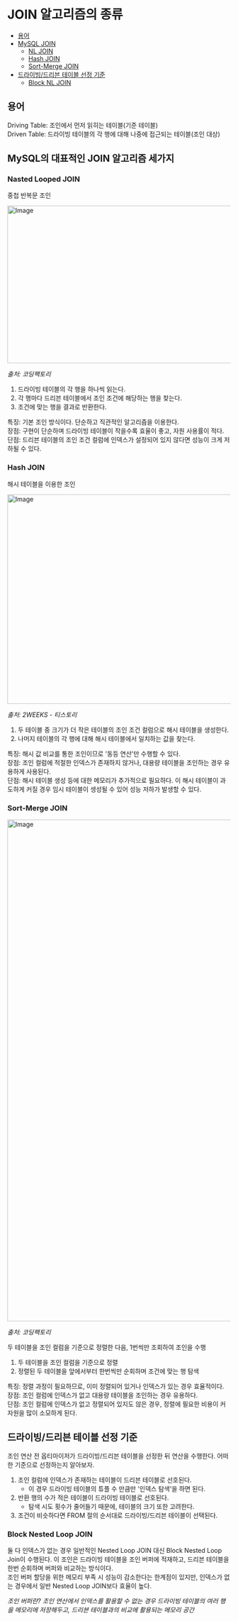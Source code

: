 # JOIN 알고리즘의 종류

- [용어](#용어)<br>
- [MySQL JOIN](#mysql의-대표적인-join-알고리즘-세가지)<br>
  - [NL JOIN](#nasted-looped-join)
  - [Hash JOIN](#hash-join)
  - [Sort-Merge JOIN](#sort-merge-join)
- [드라이빙/드리븐 테이블 선정 기준](#드라이빙드리븐-테이블-선정-기준)
  - [Block NL JOIN](#block-nested-loop-join)

## 용어
Driving Table: 조인에서 먼저 읽히는 테이블(기준 테이블)<br>
Driven Table: 드라이빙 테이블의 각 행에 대해 나중에 접근되는 테이블(조인 대상)


## MySQL의 대표적인 JOIN 알고리즘 세가지

### Nasted Looped JOIN
중첩 반복문 조인<br>

<img width="680" height="355" alt="Image" src="https://github.com/user-attachments/assets/936881bc-7bdb-491d-9a55-fd60eaa28c72" />

*출처: 코딩팩토리*

1. 드라이빙 테이블의 각 행을 하나씩 읽는다.
2. 각 행마다 드리븐 테이블에서 조인 조건에 해당하는 행을 찾는다.
3. 조건에 맞는 행을 결과로 반환한다.

특징: 기본 조인 방식이다. 단순하고 직관적인 알고리즘을 이용한다.<br>
장점: 구현이 단순하며 드라이빙 테이블이 작을수록 효율이 좋고, 자원 사용률이 적다.<br>
단점: 드리븐 테이블의 조인 조건 컬럼에 인덱스가 설정되어 있지 않다면 성능이 크게 저하될 수 있다.

### Hash JOIN
해시 테이블을 이용한 조인<br>

<img width="698" height="472" alt="Image" src="https://github.com/user-attachments/assets/42fa6725-8f04-4af5-9687-077edf78ab84" />

*출처: 2WEEKS - 티스토리*

1. 두 테이블 중 크기가 더 작은 테이블의 조인 조건 컬럼으로 해시 테이블을 생성한다.
2. 나머지 테이블의 각 행에 대해 해시 테이블에서 일치하는 값을 찾는다.

특징: 해시 값 비교를 통한 조인이므로 '동등 연산'만 수행할 수 있다.<br>
장점: 조인 컬럼에 적절한 인덱스가 존재하지 않거나, 대용량 테이블을 조인하는 경우 유용하게 사용된다.<br>
단점: 해시 테이블 생성 등에 대한 메모리가 추가적으로 필요하다. 이 해시 테이블이 과도하게 커질 경우 임시 테이블이 생성될 수 있어 성능 저하가 발생할 수 있다.

### Sort-Merge JOIN

<img width="1702" height="1131" alt="Image" src="https://github.com/user-attachments/assets/51c51f2e-2929-49d4-98ba-d52a4a365ad8" />

*출처: 코딩팩토리*

두 테이블을 조인 컬럼을 기준으로 정렬한 다음, 1번씩만 조회하여 조인을 수행

1. 두 테이블을 조인 컬럼을 기준으로 정렬
2. 정렬된 두 테이블을 앞에서부터 한번씩만 순회하며 조건에 맞는 행 탐색

특징: 정렬 과정이 필요하므로, 이미 정렬되어 있거나 인덱스가 있는 경우 효율적이다.<br>
장점: 조인 컬럼에 인덱스가 없고 대용량 테이블을 조인하는 경우 유용하다.<br>
단점: 조인 컬럼에 인덱스가 없고 정렬되어 있지도 않은 경우, 정렬에 필요한 비용이 커 자원을 많이 소모하게 된다.

## 드라이빙/드리븐 테이블 선정 기준

조인 연산 전 옵티마이저가 드라이빙/드리븐 테이블을 선정한 뒤 연산을 수행한다. 어떠한 기준으로 선정하는지 알아보자.

1. 조인 컬럼에 인덱스가 존재하는 테이블이 드리븐 테이블로 선호된다.
    - 이 경우 드라이빙 테이블의 튜플 수 만큼만 '인덱스 탐색'을 하면 된다.
2. 반환 행의 수가 적은 테이블이 드라이빙 테이블로 선호된다.
     - 탐색 시도 횟수가 줄어들기 때문에, 테이블의 크기 또한 고려한다.
3. 조건이 비슷하다면 FROM 절의 순서대로 드라이빙/드리븐 테이블이 선택된다.

### Block Nested Loop JOIN
둘 다 인덱스가 없는 경우 일반적인 Nested Loop JOIN 대신 Block Nested Loop Join이 수행된다. 이 조인은 드라이빙 테이블을 조인 버퍼에 적재하고, 드리븐 테이블을 한번 순회하며 버퍼와 비교하는 방식이다.<br>
조인 버퍼 할당을 위한 메모리 부족 시 성능이 감소한다는 한계점이 있지만, 인덱스가 없는 경우에서 일반 Nested Loop JOIN보다 효율이 높다.

*조인 버퍼란? 조인 연산에서 인덱스를 활용할 수 없는 경우 드라이빙 테이블의 여러 행을 메모리에 저장해두고, 드리븐 테이블과의 비교에 활용되는 메모리 공간*
